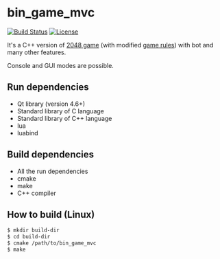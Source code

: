 bin_game_mvc
============

[![Build Status][build-status]][travis]
[![License][license]](LICENSE)

It's a C++ version of [2048 game][2048] (with modified
[game rules](ABOUT.md)) with bot and many other features.

Console and GUI modes are possible.

Run dependencies
----------------

 - Qt library (version 4.6+)
 - Standard library of C language
 - Standard library of C++ language
 - lua
 - luabind

Build dependencies
------------------

 - All the run dependencies
 - cmake
 - make
 - C++ compiler

How to build (Linux)
--------------------

```bash
$ mkdir build-dir
$ cd build-dir
$ cmake /path/to/bin_game_mvc
$ make
```

[2048]: https://gabrielecirulli.github.io/2048/
[license]: https://img.shields.io/badge/License-MIT-brightgreen.png
[travis]: https://travis-ci.org/zer0main/bin_game_mvc
[build-status]: https://travis-ci.org/zer0main/bin_game_mvc.png?branch=master
